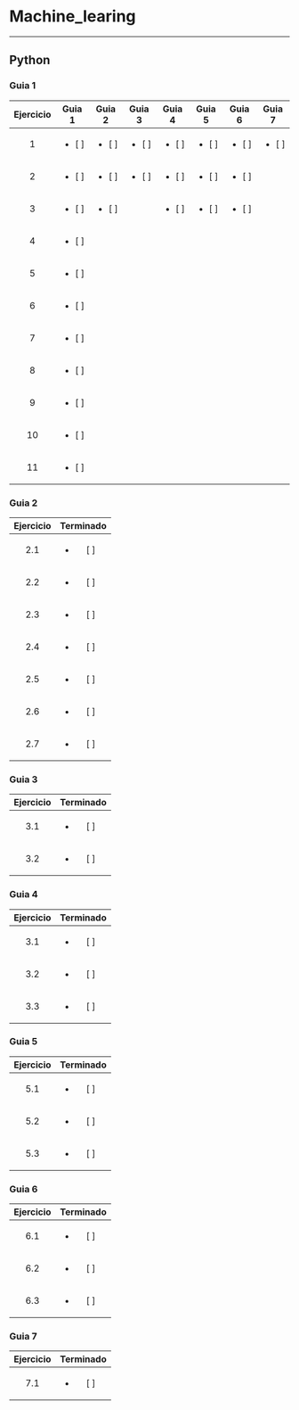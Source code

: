 # Machine_learing

***

## Python
### Guia 1
| Ejercicio | Guia 1 | Guia 2 | Guia 3 | Guia 4 | Guia 5 | Guia 6 | Guia 7 |
| :-: | :-: | :-: | :-: | :-: | :-: | :-: | :-: |
| 1 | <ul><li> [ ] </li></ul>| <ul><li> [ ] </li></ul>| <ul><li> [ ] </li></ul>| <ul><li> [ ] </li></ul>| <ul><li> [ ] </li></ul>| <ul><li> [ ] </li></ul>| <ul><li> [ ] </li></ul>|
| 2 | <ul><li> [ ] </li></ul>|  <ul><li> [ ] </li></ul>| <ul><li> [ ] </li></ul>| <ul><li> [ ] </li></ul>| <ul><li> [ ] </li></ul>| <ul><li> [ ] </li></ul>| |
| 3 | <ul><li> [ ] </li></ul>|  <ul><li> [ ] </li></ul>| |  <ul><li> [ ] </li></ul>|  <ul><li> [ ] </li></ul>|  <ul><li> [ ] </li></ul>| |
| 4 | <ul><li> [ ] </li></ul>|
| 5 | <ul><li> [ ] </li></ul>|
| 6 | <ul><li> [ ] </li></ul>|
| 7 | <ul><li> [ ] </li></ul>|
| 8 | <ul><li> [ ] </li></ul>|
| 9 | <ul><li> [ ] </li></ul>|
| 10 | <ul><li> [ ] </li></ul>|
| 11 | <ul><li> [ ] </li></ul>|

### Guia 2
| Ejercicio | Terminado |
| :-: | :-: |
| 2.1 | <ul><li> [ ] </li></ul>|
| 2.2 | <ul><li> [ ] </li></ul>|
| 2.3 | <ul><li> [ ] </li></ul>|
| 2.4 | <ul><li> [ ] </li></ul>|
| 2.5 | <ul><li> [ ] </li></ul>|
| 2.6 | <ul><li> [ ] </li></ul>|
| 2.7 | <ul><li> [ ] </li></ul>|

### Guia 3
| Ejercicio | Terminado |
| :-: | :-: |
| 3.1 | <ul><li> [ ] </li></ul>|
| 3.2 | <ul><li> [ ] </li></ul>|

### Guia 4
| Ejercicio | Terminado |
| :-: | :-: |
| 3.1 | <ul><li> [ ] </li></ul>|
| 3.2 | <ul><li> [ ] </li></ul>|
| 3.3 | <ul><li> [ ] </li></ul>|

### Guia 5
| Ejercicio | Terminado |
| :-: | :-: |
| 5.1 | <ul><li> [ ] </li></ul>|
| 5.2 | <ul><li> [ ] </li></ul>|
| 5.3 | <ul><li> [ ] </li></ul>|


### Guia 6
| Ejercicio | Terminado |
| :-: | :-: |
| 6.1 | <ul><li> [ ] </li></ul>|
| 6.2 | <ul><li> [ ] </li></ul>|
| 6.3 | <ul><li> [ ] </li></ul>|


### Guia 7
| Ejercicio | Terminado |
| :-: | :-: |
| 7.1 | <ul><li> [ ] </li></ul>|
